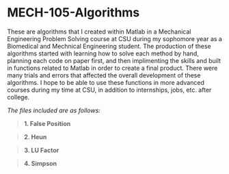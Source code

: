 # MECH-105-Algorithms
These are algorithms that I created within Matlab in a Mechanical Engineering Problem Solving course at CSU during my sophomore year as a Biomedical and Mechnical Engineering student.
The production of these algorithms started with learning how to solve each method by hand, planning each code on paper first, and then implimenting the skills and built in functions related to Matlab in order to create a final product. There were many trials and errors that affected the overall development of these algorithms.
I hope to be able to use these functions in more advanced courses during my time at CSU, in addition to internships, jobs, etc. after college.

*The files included are as follows:*
  >**1. False Position**
  
  >**2. Heun**
  
  >**3. LU Factor**
  
  >**4. Simpson**
